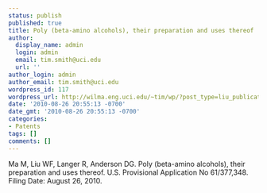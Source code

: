 ```yaml
---
status: publish
published: true
title: Poly (beta-amino alcohols), their preparation and uses thereof
author:
  display_name: admin
  login: admin
  email: tim.smith@uci.edu
  url: ''
author_login: admin
author_email: tim.smith@uci.edu
wordpress_id: 117
wordpress_url: http://wilma.eng.uci.edu/~tim/wp/?post_type=liu_publication&#038;p=117
date: '2010-08-26 20:55:13 -0700'
date_gmt: '2010-08-26 20:55:13 -0700'
categories:
- Patents
tags: []
comments: []
---
```

<p>Ma M, Liu WF, Langer R, Anderson DG. Poly (beta-amino alcohols), their preparation and uses thereof. U.S. Provisional Application No 61/377,348. Filing Date: August 26, 2010.</p>
